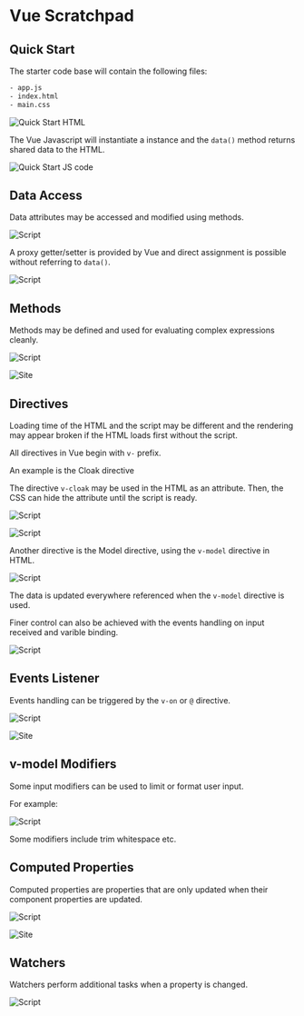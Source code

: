 # Vue Scratchpad

## Quick Start

The starter code base will contain the following files:

```bash
- app.js
- index.html
- main.css
```

![Quick Start HTML](docs/assets/code-snapshot-quick-start.png)

The Vue Javascript will instantiate a instance and the `data()` method returns shared data to the HTML.

![Quick Start JS code](docs/assets/code-snapshot-quick-start-2.png)

## Data Access

Data attributes may be accessed and modified using methods.

![Script](docs/assets/code-snapshot-data-access-1.png)

A proxy getter/setter is provided by Vue and direct assignment is possible without referring to `data()`.

![Script](docs/assets/code-snapshot-data-access-2.png)

## Methods

Methods may be defined and used for evaluating complex expressions cleanly.

![Script](docs/assets/code-snapshot-method-2.png)

![Site](docs/assets/code-snapshot-method-1.png)

## Directives

Loading time of the HTML and the script may be different and the rendering may appear broken if the HTML loads first without the script.

All directives in Vue begin with `v-` prefix.

An example is the Cloak directive

The directive `v-cloak` may be used in the HTML as an attribute. Then, the CSS can hide the attribute until the script is ready.

![Script](doc/assets/code-snapshot-directive-2.png)

![Script](doc/assets/code-snapshot-directive-1.png)

Another directive is the Model directive, using the `v-model` directive in HTML.

![Script](doc/assets/code-snapshot-directive-3.png)

The data is updated everywhere referenced when the `v-model` directive is used.

Finer control can also be achieved with the events handling on input received and varible binding.

![Script](doc/assets/code-snapshot-directive-4.png)

## Events Listener

Events handling can be triggered by the `v-on` or `@` directive.

![Script](docs/assets/code-snapshot-events-handling-1.png)

![Site](docs/assets/code-snapshot-events-handling-2.png)

## v-model Modifiers

Some input modifiers can be used to limit or format user input.

For example:

![Script](docs/assets/code-snapshot-v-model-modifier-1.png)

Some modifiers include trim whitespace etc.

## Computed Properties

Computed properties are properties that are only updated when their component properties are updated.

![Script](docs/assets/code-snapshot-computed-properties-1.png)

![Site](docs/assets/code-snapshot-computed-properties-2.png)

## Watchers

Watchers perform additional tasks when a property is changed.

![Script](docs/assets/code-snapshot-watchers.png)
